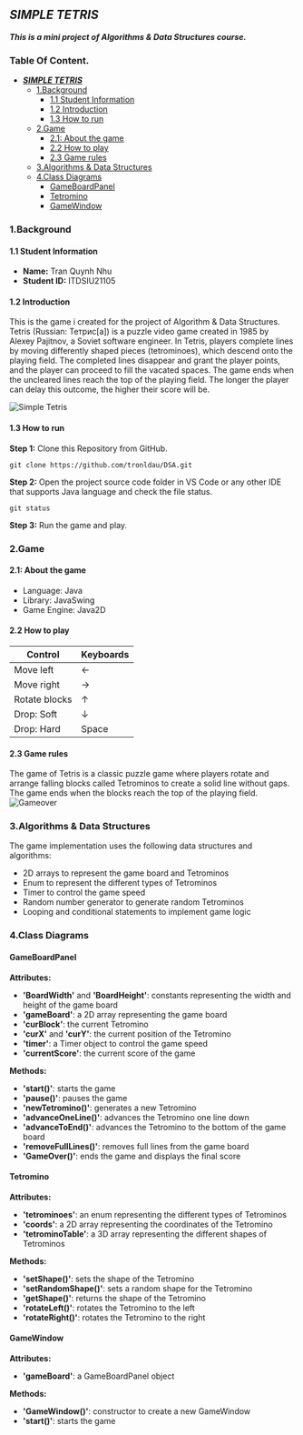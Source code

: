 ## ***SIMPLE TETRIS***
_**This is a mini project of Algorithms & Data Structures course.**_
### Table Of Content.
- [***SIMPLE TETRIS***](#simple-tetris)
  - [1.Background](#1background)
    - [1.1 Student Information](#11-student-information)
    - [1.2 Introduction](#12-introduction)
    - [1.3 How to run](#13-how-to-run)
  - [2.Game](#2game)
    - [2.1: About the game](#21-about-the-game)
    - [2.2 How to play](#22-how-to-play)
    - [2.3 Game rules](#23-game-rules)
  - [3.Algorithms \& Data Structures](#3algorithms--data-structures)
  - [4.Class Diagrams](#4class-diagrams)
    - [GameBoardPanel](#gameboardpanel)
    - [Tetromino](#tetromino)
    - [GameWindow](#gamewindow)

### 1.Background
#### 1.1 Student Information
- **Name:** Tran Quynh Nhu
- **Student ID:** ITDSIU21105
#### 1.2 Introduction
This is the game i created for the project of Algorithm & Data Structures. Tetris (Russian: Тетрис[a]) is a puzzle video game created in 1985 by Alexey Pajitnov, a Soviet software engineer. In Tetris, players complete lines by moving differently shaped pieces (tetrominoes), which descend onto the playing field. The completed lines disappear and grant the player points, and the player can proceed to fill the vacated spaces. The game ends when the uncleared lines reach the top of the playing field. The longer the player can delay this outcome, the higher their score will be.

![Simple Tetris](play_tetris.png)
#### 1.3 How to run
**Step 1:** Clone this Repository from GitHub.

    git clone https://github.com/tronldau/DSA.git

**Step 2:** Open the project source code folder in VS Code or any other IDE that supports Java language and check the file status.

    git status

**Step 3:** Run the game and play.
### 2.Game
#### 2.1: About the game
- Language: Java
- Library: JavaSwing
- Game Engine: Java2D
#### 2.2 How to play
|  Control |  Keyboards |
|---|---|
| Move left  |   ←  |
| Move right |  → |
| Rotate blocks | ↑ |
| Drop: Soft| ↓ |
| Drop: Hard | Space |
#### 2.3 Game rules
The game of Tetris is a classic puzzle game where players rotate and arrange falling blocks called Tetrominos to create a solid line without gaps. The game ends when the blocks reach the top of the playing field.
![Gameover](gameover.png)
### 3.Algorithms & Data Structures
The game implementation uses the following data structures and algorithms:

- 2D arrays to represent the game board and Tetrominos
- Enum to represent the different types of Tetrominos
- Timer to control the game speed
- Random number generator to generate random Tetrominos
- Looping and conditional statements to implement game logic
### 4.Class Diagrams
#### GameBoardPanel
**Attributes:**

- **'BoardWidth'** and **'BoardHeight'**: constants representing the width and height of the game board
- **'gameBoard'**: a 2D array representing the game board
- **'curBlock'**: the current Tetromino
- **'curX'** and **'curY'**: the current position of the Tetromino
- **'timer'**: a Timer object to control the game speed
- **'currentScore'**: the current score of the game
  
**Methods:**
- **'start()'**: starts the game
- **'pause()'**: pauses the game
- **'newTetromino()'**: generates a new Tetromino
- **'advanceOneLine()'**: advances the Tetromino one line down
- **'advanceToEnd()'**: advances the Tetromino to the bottom of the game board
- **'removeFullLines()'**: removes full lines from the game board
- **'GameOver()'**: ends the game and displays the final score
#### Tetromino

**Attributes:**

- **'tetrominoes'**: an enum representing the different types of Tetrominos
- **'coords'**: a 2D array representing the coordinates of the Tetromino
- **'tetrominoTable'**: a 3D array representing the different shapes of Tetrominos
  
**Methods:**

- **'setShape()'**: sets the shape of the Tetromino
- **'setRandomShape()'**: sets a random shape for the Tetromino
- **'getShape()'**: returns the shape of the Tetromino
- **'rotateLeft()'**: rotates the Tetromino to the left
- **'rotateRight()'**: rotates the Tetromino to the right
#### GameWindow
**Attributes:**

- **'gameBoard'**: a GameBoardPanel object
  
**Methods:**
- **'GameWindow()'**: constructor to create a new GameWindow
- **'start()'**: starts the game
